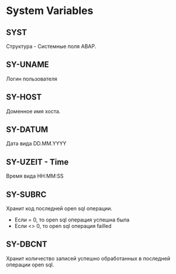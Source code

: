 System Variables
========================

## SYST

Структура - Системные поля ABAP.

## SY-UNAME

Логин пользователя


## SY-HOST

Доменное имя хоста.


## SY-DATUM

Дата вида DD.MM.YYYY


## SY-UZEIT  - Time

Время вида HH:MM:SS


## SY-SUBRC

Хранит код последней open sql операции.

- Если = 0, то open sql операция успешна была
- Если <> 0, то open sql операция failled

## SY-DBCNT

Хранит количество записей успешно обработанных в последней операции open sql.


